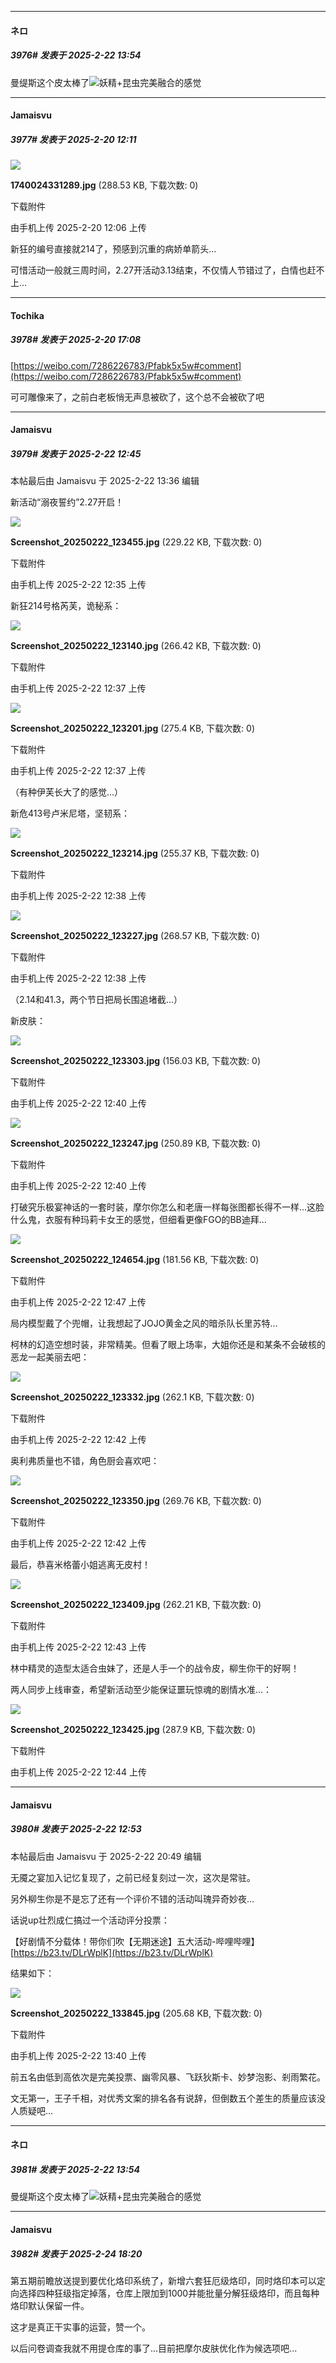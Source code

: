 ﻿
*****

####  ネロ  
##### 3976#       发表于 2025-2-22 13:54

曼缇斯这个皮太棒了<img src="https://static.saraba1st.com/image/smiley/face2017/077.png" referrerpolicy="no-referrer">妖精+昆虫完美融合的感觉


*****

####  Jamaisvu  
##### 3977#       发表于 2025-2-20 12:11

<img src="https://img.saraba1st.com/forum/202502/20/120618glk6zzl77frula07.jpg" referrerpolicy="no-referrer">

<strong>1740024331289.jpg</strong> (288.53 KB, 下载次数: 0)

下载附件

由手机上传
2025-2-20 12:06 上传

新狂的编号直接就214了，预感到沉重的病娇单箭头...

可惜活动一般就三周时间，2.27开活动3.13结束，不仅情人节错过了，白情也赶不上...

*****

####  Tochika  
##### 3978#       发表于 2025-2-20 17:08

[https://weibo.com/7286226783/Pfabk5x5w#comment](https://weibo.com/7286226783/Pfabk5x5w#comment)

可可雕像来了，之前白老板悄无声息被砍了，这个总不会被砍了吧

*****

####  Jamaisvu  
##### 3979#       发表于 2025-2-22 12:45

 本帖最后由 Jamaisvu 于 2025-2-22 13:36 编辑 

新活动“溺夜誓约”2.27开启！

<img src="https://img.saraba1st.com/forum/202502/22/123537x3u3qzjwywykl7ks.jpg" referrerpolicy="no-referrer">

<strong>Screenshot_20250222_123455.jpg</strong> (229.22 KB, 下载次数: 0)

下载附件

由手机上传
2025-2-22 12:35 上传

新狂214号格芮芙，诡秘系：

<img src="https://img.saraba1st.com/forum/202502/22/123730zitpyw22id2dwpiw.jpg" referrerpolicy="no-referrer">

<strong>Screenshot_20250222_123140.jpg</strong> (266.42 KB, 下载次数: 0)

下载附件

由手机上传
2025-2-22 12:37 上传

<img src="https://img.saraba1st.com/forum/202502/22/123730hyafayk9ayvlyz3f.jpg" referrerpolicy="no-referrer">

<strong>Screenshot_20250222_123201.jpg</strong> (275.4 KB, 下载次数: 0)

下载附件

由手机上传
2025-2-22 12:37 上传

（有种伊芙长大了的感觉...）

新危413号卢米尼塔，坚韧系：

<img src="https://img.saraba1st.com/forum/202502/22/123818cx492yax4uxu6z9e.jpg" referrerpolicy="no-referrer">

<strong>Screenshot_20250222_123214.jpg</strong> (255.37 KB, 下载次数: 0)

下载附件

由手机上传
2025-2-22 12:38 上传

<img src="https://img.saraba1st.com/forum/202502/22/123818ymor14184g1m2ggf.jpg" referrerpolicy="no-referrer">

<strong>Screenshot_20250222_123227.jpg</strong> (268.57 KB, 下载次数: 0)

下载附件

由手机上传
2025-2-22 12:38 上传

（2.14和41.3，两个节日把局长围追堵截...）

新皮肤：

<img src="https://img.saraba1st.com/forum/202502/22/124006yfqjjjw8dir24i2q.jpg" referrerpolicy="no-referrer">

<strong>Screenshot_20250222_123303.jpg</strong> (156.03 KB, 下载次数: 0)

下载附件

由手机上传
2025-2-22 12:40 上传

<img src="https://img.saraba1st.com/forum/202502/22/124006v6ix67fxu867i1i6.jpg" referrerpolicy="no-referrer">

<strong>Screenshot_20250222_123247.jpg</strong> (250.89 KB, 下载次数: 0)

下载附件

由手机上传
2025-2-22 12:40 上传

打破究乐极宴神话的一套时装，摩尔你怎么和老唐一样每张图都长得不一样...这脸什么鬼，衣服有种玛莉卡女王的感觉，但细看更像FGO的BB迪拜...

<img src="https://img.saraba1st.com/forum/202502/22/124714u9udpd3w3t55b97q.jpg" referrerpolicy="no-referrer">

<strong>Screenshot_20250222_124654.jpg</strong> (181.56 KB, 下载次数: 0)

下载附件

由手机上传
2025-2-22 12:47 上传

局内模型戴了个兜帽，让我想起了JOJO黄金之风的暗杀队长里苏特...

柯林的幻造空想时装，非常精美。但看了眼上场率，大姐你还是和某条不会破核的恶龙一起美丽去吧：

<img src="https://img.saraba1st.com/forum/202502/22/124219srldmd5kpzi3ol7r.jpg" referrerpolicy="no-referrer">

<strong>Screenshot_20250222_123332.jpg</strong> (262.1 KB, 下载次数: 0)

下载附件

由手机上传
2025-2-22 12:42 上传

奥利弗质量也不错，角色厨会喜欢吧：

<img src="https://img.saraba1st.com/forum/202502/22/124230a21tk1icc51121nc.jpg" referrerpolicy="no-referrer">

<strong>Screenshot_20250222_123350.jpg</strong> (269.76 KB, 下载次数: 0)

下载附件

由手机上传
2025-2-22 12:42 上传

最后，恭喜米格蕾小姐逃离无皮村！

<img src="https://img.saraba1st.com/forum/202502/22/124331r2pyj7i5kzuv3ayz.jpg" referrerpolicy="no-referrer">

<strong>Screenshot_20250222_123409.jpg</strong> (262.21 KB, 下载次数: 0)

下载附件

由手机上传
2025-2-22 12:43 上传

林中精灵的造型太适合虫妹了，还是人手一个的战令皮，柳生你干的好啊！

两人同步上线审查，希望新活动至少能保证噩玩惊魂的剧情水准...：

<img src="https://img.saraba1st.com/forum/202502/22/124454iby7yyxiy3ipyxfr.jpg" referrerpolicy="no-referrer">

<strong>Screenshot_20250222_123425.jpg</strong> (287.9 KB, 下载次数: 0)

下载附件

由手机上传
2025-2-22 12:44 上传

*****

####  Jamaisvu  
##### 3980#       发表于 2025-2-22 12:53

 本帖最后由 Jamaisvu 于 2025-2-22 20:49 编辑 

无魇之宴加入记忆复现了，之前已经复刻过一次，这次是常驻。

另外柳生你是不是忘了还有一个评价不错的活动叫瑰异奇妙夜...

话说up壮烈成仁搞过一个活动评分投票：

【好剧情不分载体！带你们吹【无期迷途】五大活动-哔哩哔哩】 [https://b23.tv/DLrWplK](https://b23.tv/DLrWplK)

结果如下：

<img src="https://img.saraba1st.com/forum/202502/22/134012zp3okns2yxtpdp3c.jpg" referrerpolicy="no-referrer">

<strong>Screenshot_20250222_133845.jpg</strong> (205.68 KB, 下载次数: 0)

下载附件

由手机上传
2025-2-22 13:40 上传

前五名由低到高依次是完美投票、幽零风暴、飞跃狄斯卡、妙梦泡影、剎雨繁花。

文无第一，王子千相，对优秀文案的排名各有说辞，但倒数五个差生的质量应该没人质疑吧...

*****

####  ネロ  
##### 3981#       发表于 2025-2-22 13:54

曼缇斯这个皮太棒了<img src="https://static.saraba1st.com/image/smiley/face2017/077.png" referrerpolicy="no-referrer">妖精+昆虫完美融合的感觉

*****

####  Jamaisvu  
##### 3982#       发表于 2025-2-24 18:20

第五期前瞻放送提到要优化烙印系统了，新增六套狂厄级烙印，同时烙印本可以定向选择四种狂级指定掉落，仓库上限加到1000并能批量分解狂级烙印，而且每种烙印默认保留一件。

这才是真正干实事的运营，赞一个。

以后问卷调查我就不用提仓库的事了...目前把摩尔皮肤优化作为候选项吧...

